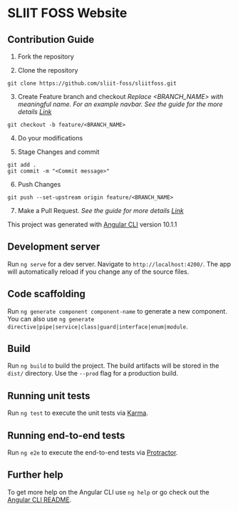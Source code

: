 # SLIIT FOSS Website

## Contribution Guide
1. Fork the repository

2. Clone the repository
```
git clone https://github.com/sliit-foss/sliitfoss.git
```
3. Create Feature branch and checkout
_Replace <BRANCH_NAME> with meaningful name. For an example navbar. See the guide for the more details [Link](https://www.atlassian.com/git/tutorials/comparing-workflows/feature-branch-workflow)_
```
git checkout -b feature/<BRANCH_NAME>
```
4. Do your modifications

5. Stage Changes and commit
```
git add .
git commit -m "<Commit message>"
```
6. Push Changes 
```
git push --set-upstream origin feature/<BRANCH_NAME>
```
7. Make a Pull Request. 
_See the guide for more details [Link](https://docs.github.com/en/free-pro-team@latest/github/collaborating-with-issues-and-pull-requests/creating-a-pull-request)_

This project was generated with [Angular CLI](https://github.com/angular/angular-cli) version 10.1.1

## Development server

Run `ng serve` for a dev server. Navigate to `http://localhost:4200/`. The app will automatically reload if you change any of the source files.

## Code scaffolding

Run `ng generate component component-name` to generate a new component. You can also use `ng generate directive|pipe|service|class|guard|interface|enum|module`.

## Build

Run `ng build` to build the project. The build artifacts will be stored in the `dist/` directory. Use the `--prod` flag for a production build.

## Running unit tests

Run `ng test` to execute the unit tests via [Karma](https://karma-runner.github.io).

## Running end-to-end tests

Run `ng e2e` to execute the end-to-end tests via [Protractor](http://www.protractortest.org/).

## Further help

To get more help on the Angular CLI use `ng help` or go check out the [Angular CLI README](https://github.com/angular/angular-cli/blob/master/README.md).
